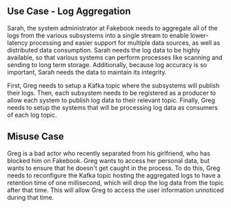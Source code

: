 ## Use Case - Log Aggregation

Sarah, the system administrator at Fakebook needs to aggregate all of the logs from the various subsystems into a single stream to enable lower-latency processing and easier support for multiple data sources, as well as distributed data consumption. Sarah needs the log data to be highly available, so that various systems can perform processes like scanning and sending to long term storage. Additionally, because log accuracy is so important, Sarah needs the data to maintain its integrity.

First, Greg needs to setup a Kafka topic where the subsystems will publish their logs. Then, each subsystem needs to be registered as a producer to allow each system to publish log data to their relevant topic. Finally, Greg needs to setup the systems that will be processing log data as consumers of each log topic.

## Misuse Case

Greg is a bad actor who recently separated from his girlfriend, who has blocked him on Fakebook. Greg wants to access her personal data, but wants to ensure that he doesn't get caught in the process. To do this, Greg needs to reconfigure the Kafka topic hosting the aggregated logs to have a retention time of one millisecond, which will drop the log data from the topic after that time. This will allow Greg to access the user information unnoticed during that time.
